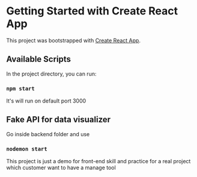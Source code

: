 # Getting Started with Create React App

This project was bootstrapped with [Create React App](https://github.com/facebook/create-react-app).

## Available Scripts

In the project directory, you can run:

### `npm start`

It's will run on default port 3000

## Fake API for data visualizer

Go inside backend folder and use

### `nodemon start`

This project is just a demo for front-end skill and practice for a real project which customer want to have a manage tool